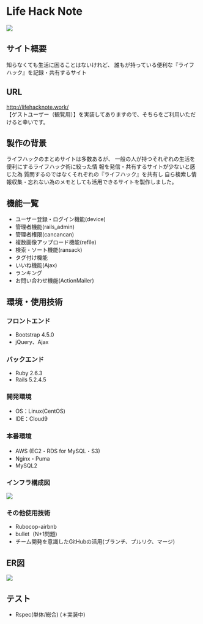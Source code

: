 # Life Hack Note
![](https://user-images.githubusercontent.com/75869555/114269354-8df30d80-9a41-11eb-9027-955a3750028d.png)

## サイト概要
知らなくても生活に困ることはないけれど、
誰もが持っている便利な『ライフハック』を記録・共有するサイト

## URL
http://lifehacknote.work/  
【ゲストユーザー（観覧用）】を実装してありますので、そちらをご利用いただけると幸いです。

## 製作の背景
ライフハックのまとめサイトは多数あるが、 
一般の人が持つそれぞれの生活を便利にするライフハック術に絞った情
報を発信・共有するサイトが少ないと感じた為
質問するのではなくそれぞれの『ライフハック』を共有し
自ら検索し情報収集・忘れない為のメモとしても活用できるサイトを製作しました。
 
## 機能一覧
* ユーザー登録・ログイン機能(device)
* 管理者機能(rails_admin)
* 管理者権限(cancancan)
* 複数画像アップロード機能(refile)
* 検索・ソート機能(ransack)
* タグ付け機能
* いいね機能(Ajax)
* ランキング
* お問い合わせ機能(ActionMailer)


## 環境・使用技術

### フロントエンド
* Bootstrap 4.5.0
* jQuery、Ajax

### バックエンド
* Ruby 2.6.3
* Rails 5.2.4.5

### 開発環境
* OS：Linux(CentOS)
* IDE：Cloud9

### 本番環境
* AWS (EC2・RDS for MySQL・S3)
* Nginx・Puma
* MySQL2

### インフラ構成図
![](https://user-images.githubusercontent.com/75869555/114272191-15477d80-9a50-11eb-843e-5ae58f69940d.png)

### その他使用技術
* Rubocop-airbnb
* bullet（N+1問題)
* チーム開発を意識したGitHubの活用(ブランチ、プルリク、マージ)

## ER図
![](https://user-images.githubusercontent.com/75869555/114272322-b0d8ee00-9a50-11eb-82fd-64ce032c0299.png)

## テスト
* Rspec(単体/総合) (＊実装中)




